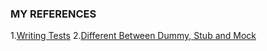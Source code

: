 











### MY REFERENCES

1.[Writing Tests](https://docs.phpunit.de/en/11.2/writing-tests-for-phpunit.html)
2.[Different Between Dummy, Stub and Mock](https://dev.to/ainamasylvain/demystifying-the-double-test-dummy-stub-mock-4ae)

